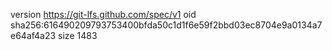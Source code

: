 version https://git-lfs.github.com/spec/v1
oid sha256:616490209793753400bfda50c1d1f6e59f2bbd03ec8704e9a0134a7e64af4a23
size 1483
